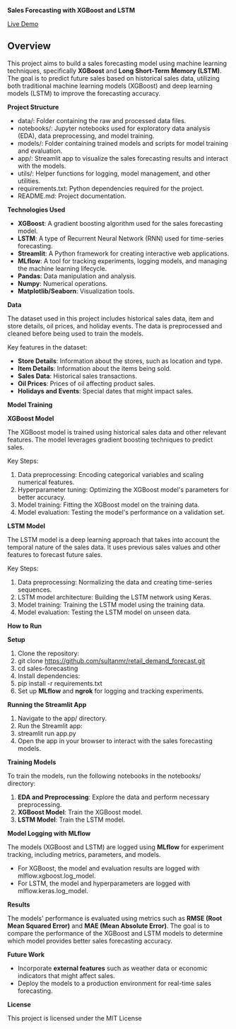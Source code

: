 **Sales Forecasting with XGBoost and LSTM**

[Live Demo](https://retaildemandforecastgit-6hz7vt22tpvh3j8z4knpg3.streamlit.app/)

## Overview

This project aims to build a sales forecasting model using machine learning techniques, specifically **XGBoost** and **Long Short-Term Memory (LSTM)**. The goal is to predict future sales based on historical sales data, utilizing both traditional machine learning models (XGBoost) and deep learning models (LSTM) to improve the forecasting accuracy.

**Project Structure**

- data/: Folder containing the raw and processed data files.
- notebooks/: Jupyter notebooks used for exploratory data analysis (EDA), data preprocessing, and model training.
- models/: Folder containing trained models and scripts for model training and evaluation.
- app/: Streamlit app to visualize the sales forecasting results and interact with the models.
- utils/: Helper functions for logging, model management, and other utilities.
- requirements.txt: Python dependencies required for the project.
- README.md: Project documentation.

**Technologies Used**

- **XGBoost**: A gradient boosting algorithm used for the sales forecasting model.
- **LSTM**: A type of Recurrent Neural Network (RNN) used for time-series forecasting.
- **Streamlit**: A Python framework for creating interactive web applications.
- **MLflow**: A tool for tracking experiments, logging models, and managing the machine learning lifecycle.
- **Pandas**: Data manipulation and analysis.
- **Numpy**: Numerical operations.
- **Matplotlib/Seaborn**: Visualization tools.

**Data**

The dataset used in this project includes historical sales data, item and store details, oil prices, and holiday events. The data is preprocessed and cleaned before being used to train the models.

Key features in the dataset:

- **Store Details**: Information about the stores, such as location and type.
- **Item Details**: Information about the items being sold.
- **Sales Data**: Historical sales transactions.
- **Oil Prices**: Prices of oil affecting product sales.
- **Holidays and Events**: Special dates that might impact sales.

**Model Training**

**XGBoost Model**

The XGBoost model is trained using historical sales data and other relevant features. The model leverages gradient boosting techniques to predict sales.

Key Steps:

1. Data preprocessing: Encoding categorical variables and scaling numerical features.
2. Hyperparameter tuning: Optimizing the XGBoost model's parameters for better accuracy.
3. Model training: Fitting the XGBoost model on the training data.
4. Model evaluation: Testing the model's performance on a validation set.

**LSTM Model**

The LSTM model is a deep learning approach that takes into account the temporal nature of the sales data. It uses previous sales values and other features to forecast future sales.

Key Steps:

1. Data preprocessing: Normalizing the data and creating time-series sequences.
2. LSTM model architecture: Building the LSTM network using Keras.
3. Model training: Training the LSTM model using the training data.
4. Model evaluation: Testing the LSTM model on unseen data.

**How to Run**

**Setup**

1. Clone the repository:
2. git clone <https://github.com/sultanmr/retail_demand_forecast.git>
3. cd sales-forecasting
4. Install dependencies:
5. pip install -r requirements.txt
6. Set up **MLflow** and **ngrok** for logging and tracking experiments.

**Running the Streamlit App**

1. Navigate to the app/ directory.
2. Run the Streamlit app:
3. streamlit run app.py
4. Open the app in your browser to interact with the sales forecasting models.

**Training Models**

To train the models, run the following notebooks in the notebooks/ directory:

1. **EDA and Preprocessing**: Explore the data and perform necessary preprocessing.
2. **XGBoost Model**: Train the XGBoost model.
3. **LSTM Model**: Train the LSTM model.

**Model Logging with MLflow**

The models (XGBoost and LSTM) are logged using **MLflow** for experiment tracking, including metrics, parameters, and models.

- For XGBoost, the model and evaluation results are logged with mlflow.xgboost.log_model.
- For LSTM, the model and hyperparameters are logged with mlflow.keras.log_model.

**Results**

The models' performance is evaluated using metrics such as **RMSE (Root Mean Squared Error)** and **MAE (Mean Absolute Error)**. The goal is to compare the performance of the XGBoost and LSTM models to determine which model provides better sales forecasting accuracy.

**Future Work**

- Incorporate **external features** such as weather data or economic indicators that might affect sales.
- Deploy the models to a production environment for real-time sales forecasting.

**License**

This project is licensed under the MIT License